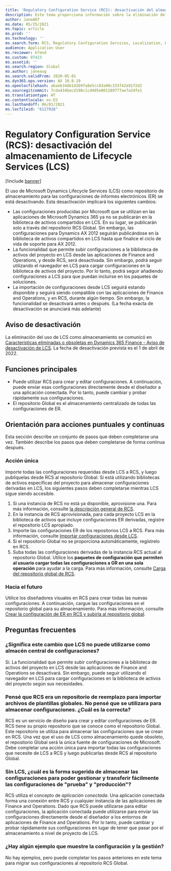 ```yaml
---
title: 'Regulatory Configuration Service (RCS): desactivación del almacenamiento de Lifecycle Services (LCS)'
description: Este tema proporciona información sobre la eliminación del almacenamiento de Microsoft Dynamics Lifecycle Services (LCS) que está prevista como parte del despliegue del repositorio global de Regulatory Configuration Service (RCS).
author: JaneA07
ms.date: 05/25/2021
ms.topic: article
ms.prod: ''
ms.technology: ''
ms.search.form: RCS, Regulatory Configuration Services, Localization, LCS storage, LCS storage deprecation
audience: Application User
ms.reviewer: kfend
ms.custom: 97423
ms.assetid: ''
ms.search.region: Global
ms.author: janeaug
ms.search.validFrom: 2020-05-01
ms.dyn365.ops.version: AX 10.0.19
ms.openlocfilehash: abaeb34db1d209fa8e5cc83a98c333f42e91f2d2
ms.sourcegitcommit: 7cda434becd198c1cd405e001289777ae7a24fe1
ms.translationtype: HT
ms.contentlocale: es-ES
ms.lasthandoff: 06/01/2021
ms.locfileid: "6127928"
---
```

# <a name="regulatory-configuration-service-rcs--lifecycle-services-lcs-storage-deprecation"></a>Regulatory Configuration Service (RCS): desactivación del almacenamiento de Lifecycle Services (LCS)

[!include [banner](../includes/banner.md)]

El uso de Microsoft Dynamics Lifecycle Services (LCS) como repositorio de almacenamiento para las configuraciones de informes electrónicos (ER) se está desactivando. Esta desactivación implicará los siguientes cambios:

- Las configuraciones producidas por Microsoft que se utilizan en las aplicaciones de Microsoft Dynamics 365 ya no se publicarán en la biblioteca de activos compartidos en LCS. En su lugar, se publicarán solo a través del repositorio RCS Global. Sin embargo, las configuraciones para Dynamics AX 2012 seguirán publicándose en la biblioteca de activos compartidos en LCS hasta que finalice el ciclo de vida de soporte para AX 2012.
- La funcionalidad que permite subir configuraciones a la biblioteca de activos del proyecto en LCS desde las aplicaciones de Finance and Operations, y desde RCS, será desactivada. Sin embargo, podrá seguir utilizando el navegador en LCS para cargar configuraciones en la biblioteca de activos del proyecto. Por lo tanto, podrá seguir añadiendo configuraciones a LCS para que puedan incluirse en los paquetes de soluciones.
- La importación de configuraciones desde LCS seguirá estando disponible y seguirá siendo compatible con las aplicaciones de Finance and Operations, y en RCS, durante algún tiempo. Sin embargo, la funcionalidad se desactivará antes o después. (La fecha exacta de desactivación se anunciará más adelante)

## <a name="deprecation-notice"></a>Aviso de desactivación

La eliminación del uso de LCS como almacenamiento se comunicó en [Características eliminadas o obsoletas en Dynamics 365 Finance - Aviso de desactivación de LCS](../get-started/removed-deprecated-features-finance.md#features-removed-or-deprecated-in-the-finance-10017-release). La fecha de desactivación prevista es el 1 de abril de 2022.

## <a name="key-features"></a>Funciones principales

- Puede utilizar RCS para crear y editar configuraciones. A continuación, puede enviar esas configuraciones directamente desde el diseñador a una aplicación conectada. Por lo tanto, puede cambiar y probar rápidamente sus configuraciones.
- El repositorio Global es el almacenamiento centralizado de todas las configuraciones de ER.

## <a name="guidance-for-one-time-and-ongoing-actions"></a>Orientación para acciones puntuales y continuas

Esta sección describe un conjunto de pasos que deben completarse una vez. También describe los pasos que deben completarse de forma continua después.

### <a name="one-time-action"></a>Acción única

Importe todas las configuraciones requeridas desde LCS a RCS, y luego publíquelas desde RCS al repositorio Global. Si está utilizando bibliotecas de activos específicas del proyecto para almacenar configuraciones derivadas en LCS, los siguientes pasos deben completarse mientras LCS sigue siendo accesible.

1. Si una instancia de RCS no está ya disponible, aprovisione una. Para más información, consulte [la descripción general de RCS](rcs-overview.md).
2. En la instancia de RCS aprovisionada, para cada proyecto LCS en la biblioteca de activos que incluye configuraciones ER derivadas, registre el repositorio LCS apropiado.
3. Importe las configuraciones ER de los repositorios LCS a RCS. Para más información, consulte [Importar configuraciones desde LCS](../../dev-itpro/analytics/tasks/er-import-configuration-lifecycle-services.md).
4. Si el repositorio Global no se proporciona automáticamente, regístrelo en RCS.
5. Suba todas las configuraciones derivadas de la instancia RCS actual al repositorio Global. Utilice los **paquetes de configuración que permiten al usuario cargar todas las configuraciones a GR en una sola operación** para ayudar a la carga. Para más información, consulte [Carga del repositorio global de RCS](rcs-global-repo-upload.md).

### <a name="going-forward"></a>Hacia el futuro

Utilice los diseñadores visuales en RCS para crear todas las nuevas configuraciones. A continuación, cargue las configuraciones en el repositorio global para su almacenamiento. Para más información, consulte [Crear la configuración de ER en RCS y subirla al repositorio global](rcs-global-repo-upload.md).

## <a name="frequently-asked-questions"></a>Preguntas frecuentes

### <a name="does-this-change-mean-that-lcs-cant-be-used-as-central-storage-for-configurations"></a>¿Significa este cambio que LCS no puede utilizarse como almacén central de configuraciones?

Sí. La funcionalidad que permite subir configuraciones a la biblioteca de activos del proyecto en LCS desde las aplicaciones de Finance and Operations se desactivará. Sin embargo, puede seguir utilizando el navegador en LCS para cargar configuraciones en la biblioteca de activos del proyecto según sus necesidades.

### <a name="i-thought-that-rcs-was-a-replacement-repository-for-importing-global-template-files-i-didnt-think-that-its-used-to-store-configurations-which-is-correct"></a>Pensé que RCS era un repositorio de reemplazo para importar archivos de plantillas globales. No pensé que se utilizara para almacenar configuraciones. ¿Cuál es la correcta?

RCS es un servicio de diseño para crear y editar configuraciones de ER. RCS tiene su propio repositorio que se conoce como el repositorio Global. Este repositorio se utiliza para almacenar las configuraciones que se crean en RCS. Una vez que el uso de LCS como almacenamiento quede obsoleto, el repositorio Global será la única fuente de configuraciones de Microsoft. Debe completar una acción única para importar todas las configuraciones que necesite de LCS a RCS y luego publicarlas desde RCS al repositorio Global.

### <a name="without-lcs-what-is-the-suggested-way-to-store-configurations-so-that-test-and-production-configurations-can-easily-be-managed-and-transferred"></a>Sin LCS, ¿cuál es la forma sugerida de almacenar las configuraciones para poder gestionar y transferir fácilmente las configuraciones de "prueba" y "producción"?

RCS utiliza el concepto de *aplicación conectada*. Una aplicación conectada forma una conexión entre RCS y cualquier instancia de las aplicaciones de Finance and Operations. Dado que RCS puede utilizarse para editar configuraciones, la aplicación conectada puede utilizarse para enviar las configuraciones directamente desde el diseñador a los entornos de aplicaciones de Finance and Operations. Por lo tanto, puede cambiar y probar rápidamente sus configuraciones en lugar de tener que pasar por el almacenamiento a nivel de proyecto de LCS.

### <a name="are-there-any-examples-that-show-the-setup-and-management"></a>¿Hay algún ejemplo que muestre la configuración y la gestión?

No hay ejemplos, pero puede completar los pasos anteriores en este tema para migrar sus configuraciones al repositorio RCS Global.

